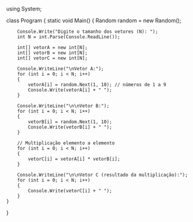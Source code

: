 using System;

class Program
{
    static void Main()
    {
        Random random = new Random();

        Console.Write("Digite o tamanho dos vetores (N): ");
        int N = int.Parse(Console.ReadLine());

        int[] vetorA = new int[N];
        int[] vetorB = new int[N];
        int[] vetorC = new int[N];

        Console.WriteLine("\nVetor A:");
        for (int i = 0; i < N; i++)
        {
            vetorA[i] = random.Next(1, 10); // números de 1 a 9
            Console.Write(vetorA[i] + " ");
        }

        Console.WriteLine("\n\nVetor B:");
        for (int i = 0; i < N; i++)
        {
            vetorB[i] = random.Next(1, 10); 
            Console.Write(vetorB[i] + " ");
        }

        // Multiplicação elemento a elemento
        for (int i = 0; i < N; i++)
        {
            vetorC[i] = vetorA[i] * vetorB[i];
        }

        Console.WriteLine("\n\nVetor C (resultado da multiplicação):");
        for (int i = 0; i < N; i++)
        {
            Console.Write(vetorC[i] + " ");
        }
    }
}
